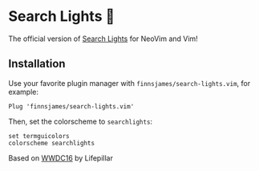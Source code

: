 # Search Lights 🌄

The official version of [Search Lights](https://github.com/finnsjames/search-lights) for NeoVim and Vim!

## Installation

Use your favorite plugin manager with `finnsjames/search-lights.vim`, for example:

```vim
Plug 'finnsjames/search-lights.vim'
```

Then, set the colorscheme to `searchlights`:

```vim
set termguicolors
colorscheme searchlights
```

Based on [WWDC16](https://github.com/lifepillar/vim-wwdc16-theme) by Lifepillar